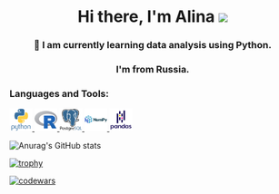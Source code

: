 <h1 align="center">Hi there, I'm Alina</a> 
<img src="https://github.com/blackcater/blackcater/raw/main/images/Hi.gif" height="32"/></h1>
<h3 align="center">🔭 I am currently learning data analysis using Python.</h3>
<h3 align="center">I'm from Russia.</h3>


<h3 align="left">Languages and Tools:</h3>
<p align="left">
  <a href="https://www.python.org" target="_blank"> <img src="https://github.com/devicons/devicon/blob/master/icons/python/python-original-wordmark.svg" alt="python" width="40" height="40" /> </a>
    <a href="https://www.python.org" target="_blank"> <img src="https://github.com/devicons/devicon/blob/master/icons/r/r-original.svg" alt="python" width="40" height="40" /> </a>
        <a href="https://www.python.org" target="_blank"> <img src="https://github.com/devicons/devicon/blob/master/icons/postgresql/postgresql-original-wordmark.svg" alt="python" width="40" height="40" /> </a>
    <a href="https://www.python.org" target="_blank"> <img src="https://github.com/devicons/devicon/blob/master/icons/numpy/numpy-original-wordmark.svg" alt="python" width="40" height="40" /> </a>
    <a href="https://www.python.org" target="_blank"> <img src="https://github.com/devicons/devicon/blob/master/icons/pandas/pandas-original-wordmark.svg" alt="python" width="40" height="40" /> </a>
</p>

![Anurag's GitHub stats](https://github-readme-stats.vercel.app/api?username=Alina1303&theme=default&show_icons=true)

[![trophy](https://github-profile-trophy.vercel.app/?username=Alina1303)](https://github.com/ryo-ma/github-profile-trophy)

[![codewars](https://www.codewars.com/users/Alina1303/badges/large)](https://www.codewars.com/users/Alina1303)  
